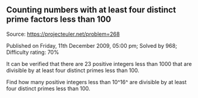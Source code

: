 Counting numbers with at least four distinct prime factors less than 100
------------------------------------------------------------------------

Source: https://projecteuler.net/problem=268

Published on Friday, 11th December 2009, 05:00 pm; Solved by 968;
Difficulty rating: 70%

It can be verified that there are 23 positive integers less than 1000
that are divisible by at least four distinct primes less than 100.

Find how many positive integers less than 10^16^ are divisible by at
least four distinct primes less than 100.
